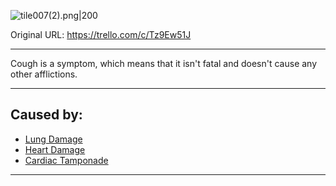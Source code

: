 ![tile007(2).png\|200](/Symptoms/Cough%20-%20Attachments/6718845db30472d958dd7a69.png)

Original URL: https://trello.com/c/Tz9Ew51J

---

Cough is a symptom, which means that it isn't fatal and doesn't cause any other afflictions.

---

## Caused by:

- [Lung Damage](../Lungs/Lung%20Damage.md)
- [Heart Damage](../Heart/Heart%20Damage.md)
- [Cardiac Tamponade](../Heart/Cardiac%20Tamponade.md)

---


